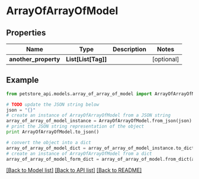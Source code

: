 # ArrayOfArrayOfModel


## Properties
Name | Type | Description | Notes
------------ | ------------- | ------------- | -------------
**another_property** | **List[List[Tag]]** |  | [optional] 

## Example

```python
from petstore_api.models.array_of_array_of_model import ArrayOfArrayOfModel

# TODO update the JSON string below
json = "{}"
# create an instance of ArrayOfArrayOfModel from a JSON string
array_of_array_of_model_instance = ArrayOfArrayOfModel.from_json(json)
# print the JSON string representation of the object
print ArrayOfArrayOfModel.to_json()

# convert the object into a dict
array_of_array_of_model_dict = array_of_array_of_model_instance.to_dict()
# create an instance of ArrayOfArrayOfModel from a dict
array_of_array_of_model_form_dict = array_of_array_of_model.from_dict(array_of_array_of_model_dict)
```
[[Back to Model list]](../README.md#documentation-for-models) [[Back to API list]](../README.md#documentation-for-api-endpoints) [[Back to README]](../README.md)


